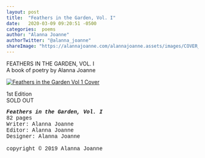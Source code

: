 ```yaml
---
layout: post
title:  "Feathers in the Garden, Vol. I"
date:   2020-03-09 09:20:51 -0500
categories:  poems
author: "Alanna Joanne" 
authorTwitter: "@alanna_joanne"
shareImage: "https://alannajoanne.com/alannajoanne.assets/images/COVER_Feathers-in-the-Garden_Vol-1_Alanna-Joanne.jpg"
---
```


<div class="poem">
<P>
FEATHERS IN THE GARDEN, VOL. I
<br>
A book of poetry by Alanna Joanne
</P>
<p>
  <a href="https://alannajoanne.com/alannajoanne.assets/images/COVER_Feathers-in-the-Garden_Vol-1_Alanna-Joanne.jpg" target="_blank"><img class="img-responsive" class="w3-round-large" src="https://alannajoanne.com/alannajoanne.assets/images/COVER_Feathers-in-the-Garden_Vol-1_Alanna-Joanne.jpg" alt="Feathers in the Garden Vol 1 Cover"></a>
</p>
<p>
1st Edition
<br>
SOLD OUT
<br>

<!--more-->

<p style= "font-family: Courier New;">
<em ><b>Feathers in the Garden, Vol. I</b></em>
<br>
82 pages
<br>
Writer: Alanna Joanne
<br>
Editor: Alanna Joanne
<br>
Designer: Alanna Joanne
<br>
<br>
copyright © 2019 Alanna Joanne
</p>
